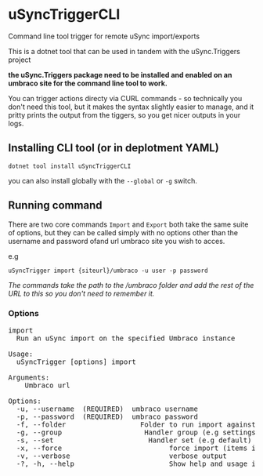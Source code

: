 # uSyncTriggerCLI 

Command line tool trigger for remote uSync import/exports

This is a dotnet tool that can be used in tandem with the uSync.Triggers project

**the uSync.Triggers package need to be installed and enabled on an umbraco site for the command line tool to work.**

You can trigger actions directy via CURL commands - so technically you don't need this tool, but it makes the syntax 
slightly easier to manage, and it pritty prints the output from the tiggers, so you get nicer outputs in your logs. 

## Installing CLI tool (or in deplotment YAML)

```
dotnet tool install uSyncTriggerCLI 
```

you can also install globally with the `--global` or `-g` switch.

## Running command 

There are two core commands `Import` and `Export` both take the same suite of options, but they can be called simply with no options other than the username and password ofand url umbraco site you wish to acces.

e.g 
```
uSyncTrigger import {siteurl}/umbraco -u user -p password 
```
_The commands take the path to the /umbraco folder and add the rest of the URL to this so you don't need to remember it._


### Options

<pre>
import
  Run an uSync import on the specified Umbraco instance

Usage:
  uSyncTrigger [options] import <url>

Arguments:
  <url>  Umbraco url

Options:
  -u, --username <username> (REQUIRED)  umbraco username
  -p, --password <password> (REQUIRED)  umbraco password
  -f, --folder <folder>                 Folder to run import against
  -g, --group <group>                   Handler group (e.g settings, content)
  -s, --set <set>                      Handler set (e.g default)
  -x, --force                          force import (items imported even if there is no change)
  -v, --verbose                        verbose output
  -?, -h, --help                       Show help and usage information# uSyncTriggerCLI
</pre>
